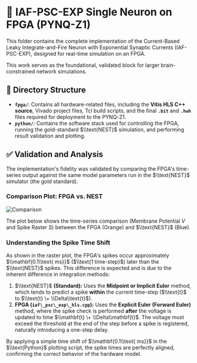 # **🧠 IAF-PSC-EXP Single Neuron on FPGA (PYNQ-Z1)**

This folder contains the complete implementation of the Current-Based Leaky Integrate-and-Fire Neuron with Exponential Synaptic Currents (IAF-PSC-EXP), designed for real-time simulation on an FPGA.

This work serves as the foundational, validated block for larger brain-constrained network simulations.

## **📁 Directory Structure**

* **`fpga/`**: Contains all hardware-related files, including the **Vitis HLS C++ source**, Vivado project files, Tcl build scripts, and the final **`.bit`** and **`.hwh`** files required for deployment to the PYNQ-Z1.  
* **`python/`**: Contains the software stack used for controlling the FPGA, running the gold-standard $\\text{NEST}$ simulation, and performing result validation and plotting.

## **✅ Validation and Analysis**

The implementation's fidelity was validated by comparing the FPGA's time-series output against the same model parameters run in the $\\text{NEST}$ simulator (the gold standard).

### **Comparison Plot: FPGA vs. NEST**

![Comparison](/comparison_FPGA_NEST.png)

The plot below shows the time-series comparison (Membrane Potential $V$ and Spike Raster $S$) between the FPGA (Orange) and $\\text{NEST}$ (Blue).

### **Understanding the Spike Time Shift**

As shown in the raster plot, the FPGA's spikes occur approximately $\\mathbf{0.1\\text{ ms}}$ ($\\text{1 time-step}$) later than the $\\text{NEST}$ spikes. This difference is expected and is due to the inherent difference in integration methods:

1. $\\text{NEST}$ **(Standard):** Uses the **Midpoint or Implicit Euler** method, which tends to predict a spike **within** the current time-step ($\\text{t}$ to $\\text{t} \+ \\Delta\\text{t}$).  
2. **FPGA (`iaf\_psc\_exp\_hls.cpp`):** Uses the **Explicit Euler (Forward Euler)** method, where the spike check is performed **after** the voltage is updated to time $\\mathbf{t} \+ \\Delta\\mathbf{t}$. The voltage must exceed the threshold at the end of the step before a spike is registered, naturally introducing a one-step delay.

By applying a simple time shift of $\\mathbf{0.1\\text{ ms}}$ in the $\\text{Python}$ plotting script, the spike times are perfectly aligned, confirming the correct behavior of the hardware model.


